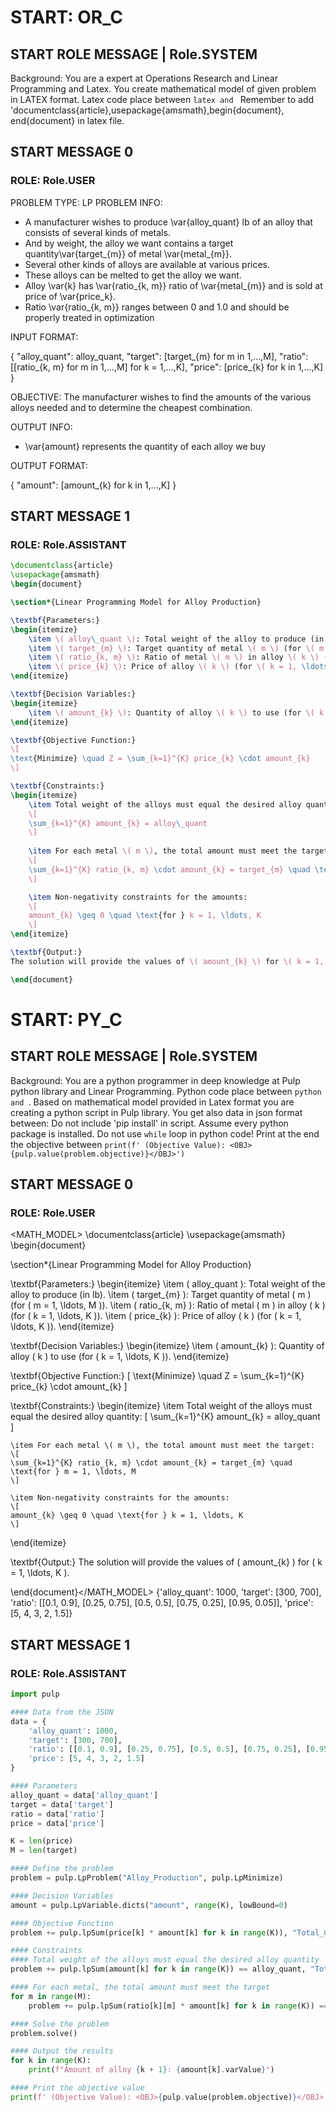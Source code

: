 # START: OR_C 
## START ROLE MESSAGE | Role.SYSTEM 
Background: You are a expert at Operations Research and Linear Programming and Latex. You create mathematical model of given problem in LATEX format. Latex code place between ```latex and ``` Remember to add 'documentclass{article},usepackage{amsmath},begin{document}, end{document} in latex file. 
## START MESSAGE 0 
### ROLE: Role.USER
<DESCRIPTION>
PROBLEM TYPE: LP
PROBLEM INFO:

- A manufacturer wishes to produce \var{alloy_quant} lb of an alloy that consists of several kinds of metals.
- And by weight, the alloy we want contains a target quantity\var{target_{m}} of metal \var{metal_{m}}.
- Several other kinds of alloys are available at various prices. 
- These alloys can be melted to get the alloy we want.
- Alloy \var{k} has \var{ratio_{k, m}} ratio of \var{metal_{m}} and is sold at price of \var{price_k}.
- Ratio \var{ratio_{k, m}} ranges between 0 and 1.0 and should be properly treated in optimization

INPUT FORMAT:

{
	"alloy_quant": alloy_quant,
	"target": [target_{m} for m in 1,...,M],
	"ratio": [[ratio_{k, m} for m in 1,...,M] for k = 1,...,K],
	"price": [price_{k} for k in 1,...,K]
}

OBJECTIVE: The manufacturer wishes to find the amounts of the various alloys needed and to determine the cheapest combination.

OUTPUT INFO:

- \var{amount} represents the quantity of each alloy we buy

OUTPUT FORMAT:

{
	"amount": [amount_{k} for k in 1,...,K]
}
</DESCRIPTION>


## START MESSAGE 1 
### ROLE: Role.ASSISTANT
```latex
\documentclass{article}
\usepackage{amsmath}
\begin{document}

\section*{Linear Programming Model for Alloy Production}

\textbf{Parameters:}
\begin{itemize}
    \item \( alloy\_quant \): Total weight of the alloy to produce (in lb).
    \item \( target_{m} \): Target quantity of metal \( m \) (for \( m = 1, \ldots, M \)).
    \item \( ratio_{k, m} \): Ratio of metal \( m \) in alloy \( k \) (for \( k = 1, \ldots, K \)).
    \item \( price_{k} \): Price of alloy \( k \) (for \( k = 1, \ldots, K \)).
\end{itemize}

\textbf{Decision Variables:}
\begin{itemize}
    \item \( amount_{k} \): Quantity of alloy \( k \) to use (for \( k = 1, \ldots, K \)).
\end{itemize}

\textbf{Objective Function:}
\[
\text{Minimize} \quad Z = \sum_{k=1}^{K} price_{k} \cdot amount_{k}
\]

\textbf{Constraints:}
\begin{itemize}
    \item Total weight of the alloys must equal the desired alloy quantity:
    \[
    \sum_{k=1}^{K} amount_{k} = alloy\_quant
    \]
    
    \item For each metal \( m \), the total amount must meet the target:
    \[
    \sum_{k=1}^{K} ratio_{k, m} \cdot amount_{k} = target_{m} \quad \text{for } m = 1, \ldots, M
    \]

    \item Non-negativity constraints for the amounts:
    \[
    amount_{k} \geq 0 \quad \text{for } k = 1, \ldots, K
    \]
\end{itemize}

\textbf{Output:}
The solution will provide the values of \( amount_{k} \) for \( k = 1, \ldots, K \).

\end{document}
```

# START: PY_C 
## START ROLE MESSAGE | Role.SYSTEM 
Background: You are a python programmer in deep knowledge at Pulp python library and Linear Programming. Python code place between ```python and ```. Based on mathematical model provided in Latex format you are creating a python script in Pulp library. You get also data in json format between: <DATA></DATA> Do not include 'pip install' in script. Assume every python package is installed. Do not use `while` loop in python code! Print at the end the objective between <OBJ></OBJ> `print(f' (Objective Value): <OBJ>{pulp.value(problem.objective)}</OBJ>')` 
## START MESSAGE 0 
### ROLE: Role.USER
<MATH_MODEL>
\documentclass{article}
\usepackage{amsmath}
\begin{document}

\section*{Linear Programming Model for Alloy Production}

\textbf{Parameters:}
\begin{itemize}
    \item \( alloy\_quant \): Total weight of the alloy to produce (in lb).
    \item \( target_{m} \): Target quantity of metal \( m \) (for \( m = 1, \ldots, M \)).
    \item \( ratio_{k, m} \): Ratio of metal \( m \) in alloy \( k \) (for \( k = 1, \ldots, K \)).
    \item \( price_{k} \): Price of alloy \( k \) (for \( k = 1, \ldots, K \)).
\end{itemize}

\textbf{Decision Variables:}
\begin{itemize}
    \item \( amount_{k} \): Quantity of alloy \( k \) to use (for \( k = 1, \ldots, K \)).
\end{itemize}

\textbf{Objective Function:}
\[
\text{Minimize} \quad Z = \sum_{k=1}^{K} price_{k} \cdot amount_{k}
\]

\textbf{Constraints:}
\begin{itemize}
    \item Total weight of the alloys must equal the desired alloy quantity:
    \[
    \sum_{k=1}^{K} amount_{k} = alloy\_quant
    \]
    
    \item For each metal \( m \), the total amount must meet the target:
    \[
    \sum_{k=1}^{K} ratio_{k, m} \cdot amount_{k} = target_{m} \quad \text{for } m = 1, \ldots, M
    \]

    \item Non-negativity constraints for the amounts:
    \[
    amount_{k} \geq 0 \quad \text{for } k = 1, \ldots, K
    \]
\end{itemize}

\textbf{Output:}
The solution will provide the values of \( amount_{k} \) for \( k = 1, \ldots, K \).

\end{document}</MATH_MODEL>
<DATA>
{'alloy_quant': 1000, 'target': [300, 700], 'ratio': [[0.1, 0.9], [0.25, 0.75], [0.5, 0.5], [0.75, 0.25], [0.95, 0.05]], 'price': [5, 4, 3, 2, 1.5]}</DATA>


## START MESSAGE 1 
### ROLE: Role.ASSISTANT
```python
import pulp

#### Data from the JSON
data = {
    'alloy_quant': 1000, 
    'target': [300, 700], 
    'ratio': [[0.1, 0.9], [0.25, 0.75], [0.5, 0.5], [0.75, 0.25], [0.95, 0.05]], 
    'price': [5, 4, 3, 2, 1.5]
}

#### Parameters
alloy_quant = data['alloy_quant']
target = data['target']
ratio = data['ratio']
price = data['price']

K = len(price)
M = len(target)

#### Define the problem
problem = pulp.LpProblem("Alloy_Production", pulp.LpMinimize)

#### Decision Variables
amount = pulp.LpVariable.dicts("amount", range(K), lowBound=0)

#### Objective Function
problem += pulp.lpSum(price[k] * amount[k] for k in range(K)), "Total_Cost"

#### Constraints
#### Total weight of the alloys must equal the desired alloy quantity
problem += pulp.lpSum(amount[k] for k in range(K)) == alloy_quant, "Total_Weight"

#### For each metal, the total amount must meet the target
for m in range(M):
    problem += pulp.lpSum(ratio[k][m] * amount[k] for k in range(K)) == target[m], f"Metal_Target_{m+1}"

#### Solve the problem
problem.solve()

#### Output the results
for k in range(K):
    print(f"Amount of alloy {k + 1}: {amount[k].varValue}")

#### Print the objective value
print(f' (Objective Value): <OBJ>{pulp.value(problem.objective)}</OBJ>')
```

